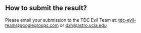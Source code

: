 ## How to submit the result?
Please email your submission to the TDC Evil Team at:
   tdc-evil-team@googlegroups.com
   or
   dxh@astro.ucla.edu
